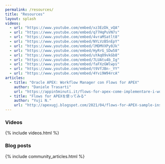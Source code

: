 ```yaml
---
permalink: /resources/
title: "Resources"
layout: splash
videos:
  - url: "https://www.youtube.com/embed/xz3EzDk_vQA"
  - url: "https://www.youtube.com/embed/q77HqPuVN7s"
  - url: "https://www.youtube.com/embed/4vraMSatlt8"
  - url: "https://www.youtube.com/embed/NYLVzB5nEpY"
  - url: "https://www.youtube.com/embed/lMDMVXPy0Jk"
  - url: "https://www.youtube.com/embed/HyRrG_SDw58"
  - url: "https://www.youtube.com/embed/uYAqO9vkGb8"
  - url: "https://www.youtube.com/embed/7LUAtu4b_Ig"
  - url: "https://www.youtube.com/embed/faFXzGWlwps"
  - url: "https://www.youtube.com/embed/t9VfJBn-_YY"
  - url: "https://www.youtube.com/embed/4Yvi9W94rcA"
articles:
  - title: "Oracle APEX: Workflow Manager con Flows for APEX"
    author: "Daniele Trasarti"
    url: "https://appin5minuti.it/flows-for-apex-come-implementare-i-workflow-in-oracle-apex/"
  - title: "Flows for APEXを使ってみる"
    author: "Yuji N."
    url: "http://apexugj.blogspot.com/2021/04/flows-for-APEX-sample-instruction.html"
---
```

### Videos
{% include videos.html %}

### Blog posts
{% include community_articles.html %}
